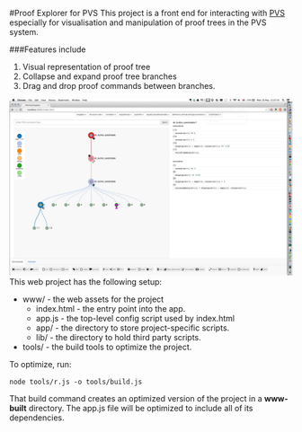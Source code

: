 #Proof Explorer for PVS
This project is a front end for interacting with [PVS](http://pvs.csl.sri.com/) especially for visualisation and manipulation of proof trees in the PVS system.

###Features include
1. Visual representation of proof tree
2. Collapse and expand proof tree branches
3. Drag and drop proof commands between branches.

![Screenshot](screenshot.png?raw=true)
This web project has the following setup:

* www/ - the web assets for the project
    * index.html - the entry point into the app.
    * app.js - the top-level config script used by index.html
    * app/ - the directory to store project-specific scripts.
    * lib/ - the directory to hold third party scripts.
* tools/ - the build tools to optimize the project.

To optimize, run:

    node tools/r.js -o tools/build.js

That build command creates an optimized version of the project in a
**www-built** directory. The app.js file will be optimized to include
all of its dependencies.
